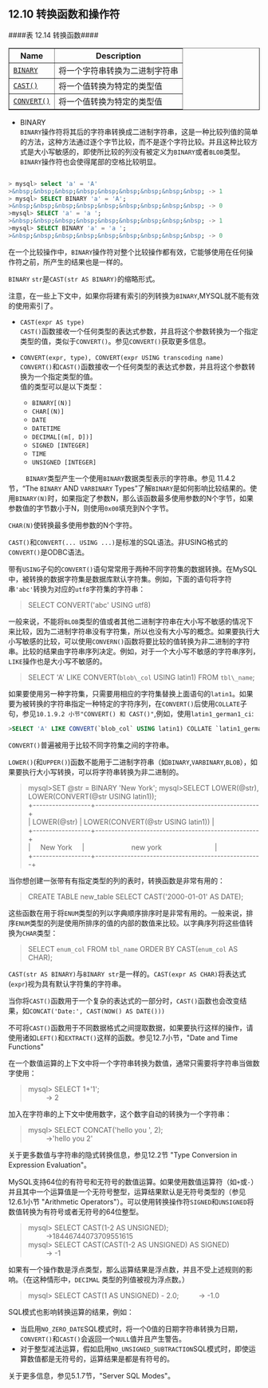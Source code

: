 ## 12.10 转换函数和操作符
####表 12.14 转换函数####
<table summary="Cast Functions" border="1"><colgroup><col class="name"><col class="description"></colgroup><thead>
<tr><th scope="col">Name</th><th scope="col">Description</th></tr></thead><tbody><tr><td scope="row"><a class="link" href="#operator_binary"><code class="literal">BINARY</code></a></td><td>将一个字符串转换为二进制字符串</td></tr><tr><td scope="row"><a class="link" href="#function_cast"><code class="literal">CAST()</code></a></td><td>将一个值转换为特定的类型值</td></tr><tr><td scope="row"><a class="link" href="#function_convert"><code class="literal">CONVERT()</code></a></td><td>将一个值转换为特定的类型值</td></tr></tbody>
</table>


* <a name="operator_binary">BINARY</a>  
  `BINARY`操作符将其后的字符串转换成二进制字符串，这是一种比较列值的简单的方法，这种方法通过逐个字节比较，而不是逐个字符比较。并且这种比较方式是大小写敏感的，即使所比较的列没有被定义为`BINARY`或者`BLOB`类型。`BINARY`操作符也会使得尾部的空格比较明显。

```sql

> mysql> select 'a' = 'A'  
>&nbsp;&nbsp;&nbsp;&nbsp;&nbsp;&nbsp;&nbsp;&nbsp;&nbsp; -> 1  
> mysql> SELECT BINARY 'a' = 'A';  
>&nbsp;&nbsp;&nbsp;&nbsp;&nbsp;&nbsp;&nbsp;&nbsp;&nbsp; -> 0  
>mysql> SELECT 'a' = 'a ';  
>&nbsp;&nbsp;&nbsp;&nbsp;&nbsp;&nbsp;&nbsp;&nbsp;&nbsp; -> 1  
>mysql> SELECT BINARY 'a' = 'a ';  
>&nbsp;&nbsp;&nbsp;&nbsp;&nbsp;&nbsp;&nbsp;&nbsp;&nbsp; -> 0

```

在一个比较操作中，`BINARY`操作符对整个比较操作都有效，它能够使用在任何操作符之前，所产生的结果也是一样的。

`BINARY` `str`是`CAST(str AS BINARY)`的缩略形式。

注意，在一些上下文中，如果你将建有索引的列转换为`BINARY`,MYSQL就不能有效的使用索引了。

* <a name="function_cast">`CAST(expr AS type)`</a>  
`CAST()`函数接收一个任何类型的表达式参数，并且将这个参数转换为一个指定类型的值，类似于`CONVERT()`。参见`CONVERT()`获取更多信息。
* <a name="function_convert">`CONVERT(expr, type), CONVERT(expr USING transcoding name)`</a>  
`CONVERT()`和`CAST()`函数接收一个任何类型的表达式参数，并且将这个参数转换为一个指定类型的值。  
 值的类型可以是以下类型：

  * `BINARY[(N)]`
  * `CHAR[(N)]`
  * `DATE`
  * `DATETIME`
  * `DECIMAL[(m[, D])]`
  * `SIGNED [INTEGER]`
  * `TIME`
  * `UNSIGNED [INTEGER]`  

&ensp;&ensp;&ensp;&ensp;&ensp;`BINARY`类型产生一个使用`BINARY`数据类型表示的字符串。参见 11.4.2节，“The `BINARY` AND `VARBINARY` Types”了解`BINARY`是如何影响比较结果的。使用`BINARY(N)`时，如果指定了参数N，那么该函数最多使用参数的N个字节，如果参数值的字节数小于N，则使用`0x00`填充到N个字节。

`CHAR(N)`使转换最多使用参数的N个字符。

`CAST()`和`CONVERT(... USING ...)`是标准的SQL语法。非USING格式的`CONVERT()`是ODBC语法。

带有`USING`子句的`CONVERT()`语句常常用于两种不同字符集的数据转换。在MySQL中，被转换的数据字符集是数据库默认字符集。例如，下面的语句将字符串`'abc'`转换为对应的`utf8`字符集的字符串：

>SELECT CONVERT('abc' USING utf8)

一般来说，不能将`BLOB`类型的值或者其他二进制字符串在大小写不敏感的情况下来比较，因为二进制字符串没有字符集，所以也没有大小写的概念。如果要执行大小写敏感的比较，可以使用`CONVERN()`函数将要比较的值转换为非二进制的字符串。比较的结果由字符串序列决定。例如，对于一个大小写不敏感的字符串序列，`LIKE`操作也是大小写不敏感的。

> SELECT 'A' LIKE CONVERT(`blob\_col` USING latin1) FROM `tbl\_name`;
  
如果要使用另一种字符集，只需要用相应的字符集替换上面语句的`latin1`。如果要为被转换的字符串指定一种特定的字符序列，在`CONVERT()`后使用`COLLATE`子句，参见`10.1.9.2 小节"CONVERT() 和 CAST()"`,例如，使用`latin1_german1_ci`:
```sql
>SELECT 'A' LIKE CONVERT(`blob_col` USING latin1) COLLATE `latin1_german1_ci` FROM `tbl\_name`；
```

`CONVERT()`普遍被用于比较不同字符集之间的字符串。

`LOWER()`(和`UPPER()`)函数不能用于二进制字符串（如`BINARY`,`VARBINARY`,`BLOB`），如果要执行大小写转换，可以将字符串转换为非二进制的。
>mysql>SET @str = BINARY 'New York';
>mysql>SELECT LOWER(@str), LOWER(CONVERT(@str USING latin1));  
+------------------+---------------------------------------------------+  
| LOWER(@str) | LOWER(CONVERT(@str USING latin1)) |  
+------------------+---------------------------------------------------+   
|&nbsp;&nbsp;&nbsp;&nbsp;  New York  &nbsp;&nbsp;&nbsp;&nbsp;|&nbsp;&nbsp;&nbsp;&nbsp;&nbsp;&nbsp;&nbsp;&nbsp;&nbsp;&nbsp;&nbsp;&nbsp;&nbsp;&nbsp;&nbsp;&nbsp;&nbsp;&nbsp;&nbsp;&nbsp;&nbsp;&nbsp;&nbsp;&nbsp;new york     &nbsp;&nbsp;&nbsp;&nbsp;&nbsp;&nbsp;&nbsp;&nbsp;&nbsp;&nbsp;&nbsp;&nbsp;&nbsp;&nbsp;&nbsp;&nbsp;&nbsp;&nbsp;&nbsp;&nbsp;&nbsp;&nbsp;&nbsp;&nbsp;&nbsp;                      |  
+------------------+----------------------------------------------------+  

当你想创建一张带有有指定类型的列的表时，转换函数是非常有用的：
>CREATE TABLE new_table SELECT CAST('2000-01-01' AS DATE);

这些函数在用于将`ENUM`类型的列以字典顺序排序时是非常有用的。一般来说，排序`ENUM`类型的列是使用所排序的值的内部的数值来比较。以字典序列将这些值转换为`CHAR`类型：
>SELECT `enum_col` FROM `tbl_name` ORDER BY CAST(`enum_col` AS CHAR);

`CAST(str AS BINARY)`与`BINARY str`是一样的。`CAST(expr AS CHAR)`将表达式(`expr`)视为具有默认字符集的字符串。

当你将`CAST()`函数用于一个复杂的表达式的一部分时，`CAST()`函数也会改变结果，如`CONCAT('Date:', CAST(NOW() AS DATE()))`

不可将`CAST()`函数用于不同数据格式之间提取数据，如果要执行这样的操作，请使用诸如`LEFT()`和`EXTRACT()`这样的函数。参见12.7小节，"Date and Time Functions"

在一个数值运算的上下文中将一个字符串转换为数值，通常只需要将字符串当做数字使用：
>mysql> SELECT 1+'1';  
>&nbsp;&nbsp;&nbsp;&nbsp;&nbsp;&nbsp;&nbsp;&nbsp;&nbsp;-> 2

加入在字符串的上下文中使用数字，这个数字自动的转换为一个字符串：
>mysql> SELECT CONCAT('hello you ', 2);  
>&nbsp;&nbsp;&nbsp;&nbsp;&nbsp;&nbsp;&nbsp;&nbsp;&nbsp;->'hello you 2'

关于更多数值与字符串的隐式转换信息，参见12.2节 "Type Conversion in Expression Evaluation"。

MySQL支持64位的有符号和无符号的数值运算。如果使用数值运算符（如`+`或`-`）并且其中一个运算值是一个无符号整型，运算结果默认是无符号类型的（参见 12.6.1小节 "Arithmetic Operators"）。可以使用转换操作符`SIGNED`和`UNSIGNED`将数值转换为有符号或者无符号的64位整型。
>mysql> SELECT CAST(1-2 AS UNSIGNED);  
>&nbsp;&nbsp;&nbsp;&nbsp;&nbsp;&nbsp;&nbsp;&nbsp;&nbsp;->18446744073709551615  
>mysql> SELECT  CAST(CAST(1-2 AS UNSIGNED) AS SIGNED)  
>&nbsp;&nbsp;&nbsp;&nbsp;&nbsp;&nbsp;&nbsp;&nbsp;&nbsp;->
> -1

如果有一个操作数是浮点类型，那么运算结果是浮点数，并且不受上述规则的影响。（在这种情形中，`DECIMAL` 类型的列值被视为浮点数。）
>mysql> SELECT CAST(1 AS UNSIGNED) - 2.0;
> &nbsp;&nbsp;&nbsp;&nbsp;&nbsp;&nbsp;&nbsp;&nbsp;&nbsp;->
> -1.0

SQL模式也影响转换运算的结果，例如：  
  
* 当启用`NO_ZERO_DATE`SQL模式时，将一个0值的日期字符串转换为日期，`CONVERT()`和`CAST()`会返回一个`NULL`值并且产生警告。
* 对于整型减法运算，假如启用`NO_UNSIGNED_SUBTRACTION`SQL模式时，即使运算数值都是无符号的，运算结果是都是有符号的。

关于更多信息，参见5.1.7节，"Server SQL Modes"。





